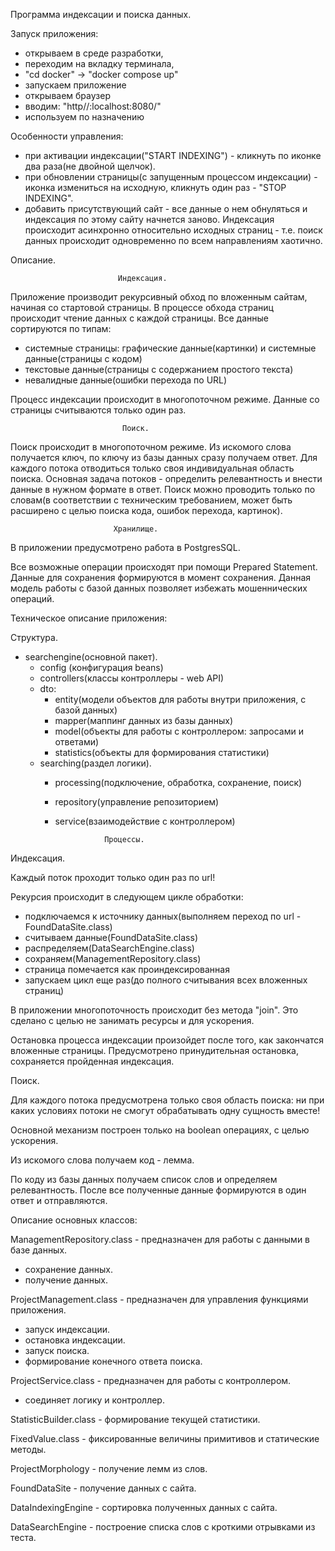 Программа индексации и поиска данных.

Запуск приложения:
 - открываем в среде разработки,
 - переходим на вкладку терминала,
 - "cd docker" -> "docker compose up"
 - запускаем приложение
 - открываем браузер
 - вводим: "http//:localhost:8080/"
 - используем по назначению

Особенности управления:
 - при активации индексации("START INDEXING") - кликнуть по иконке два раза(не двойной щелчок).
 - при обновлении страницы(с запущенным процессом индексации) - иконка измениться на исходную,
   кликнуть один раз - "STOP INDEXING".  
 - добавить присутствующий сайт - все данные о нем обнуляться и индексация по этому сайту начнется заново.
Индексация происходит асинхронно относительно исходных страниц - т.е.
поиск данных происходит одновременно по всем направлениям хаотично.

Описание.

                            Индексация.

 Приложение производит рекурсивный обход по вложенным сайтам, начиная со стартовой страницы.
 В процессе обхода страниц происходит чтение данных с каждой страницы. 
 Все данные сортируются по типам:
 - системные страницы: графические данные(картинки) и системные данные(страницы с кодом)
 - текстовые данные(страницы с содержанием простого текста)
 - невалидные данные(ошибки перехода по URL)

 Процесс индексации происходит в многопоточном режиме.
 Данные со страницы считываются только один раз.
 
                             Поиск.
 
Поиск происходит в многопоточном режиме.
Из искомого слова получается ключ, по ключу из базы данных сразу получаем ответ.
Для каждого потока отводиться только своя индивидуальная область поиска.
Основная задача потоков - определить релевантность и внести данные в нужном формате в ответ. 
Поиск можно проводить только по словам(в соответствии с техническим требованием,
может быть расширено с целью поиска кода, ошибок перехода, картинок).

                           Хранилище.

В приложении предусмотрено работа в PostgresSQL.

Все возможные операции происходят при помощи Prepared Statement.
Данные для сохранения формируются в момент сохранения. 
Данная модель работы с базой данных позволяет избежать мошеннических операций.

Техническое описание приложения:

Структура.
 - searchengine(основной пакет).
    - config (конфигурация beans)
    - controllers(классы контроллеры - web API)
    - dto: 
       - entity(модели объектов для работы внутри приложения, с базой данных)
       - mapper(маппинг данных из базы данных)
       - model(объекты для работы с контроллером: запросами и ответами)
       - statistics(объекты для формирования статистики)
    - searching(раздел логики).
      - processing(подключение, обработка, сохранение, поиск)
      - repository(управление репозиторием)
      - service(взаимодействие с контроллером)

      

                       Процессы.

Индексация.

Каждый поток проходит только один раз по url!

Рекурсия происходит в следующем цикле обработки:
 - подключаемся к источнику данных(выполняем переход по url - FoundDataSite.class)
 - считываем данные(FoundDataSite.class)
 - распределяем(DataSearchEngine.class)
 - сохраняем(ManagementRepository.class)
 - страница помечается как проиндексированная
 - запускаем цикл еще раз(до полного считывания всех вложенных страниц)

  В приложении многопоточность происходит без метода "join".
Это сделано с целью не занимать ресурсы и для ускорения.

Остановка процесса индексации произойдет после того, как закончатся вложенные страницы.
Предусмотрено принудительная остановка, сохраняется пройденная индексация.

Поиск.

Для каждого потока предусмотрена только своя область поиска:
ни при каких условиях потоки не смогут обрабатывать одну сущность вместе!

Основной механизм построен только на boolean операциях, с целью ускорения. 

Из искомого слова получаем код - лемма.

По коду из базы данных получаем список слов и определяем релевантность.
После все полученные данные формируются в один ответ и отправляются.

Описание основных классов:

 ManagementRepository.class - предназначен для работы с данными в базе данных.
 - сохранение данных.
 - получение данных.

 ProjectManagement.class - предназначен для управления функциями приложения.
 - запуск индексации.
 - остановка индексации.
 - запуск поиска.
 - формирование конечного ответа поиска.

 ProjectService.class - предназначен для работы с контроллером.
 - соединяет логику и контроллер.

 StatisticBuilder.class - формирование текущей статистики.

 FixedValue.class - фиксированные величины примитивов и статические методы.

 ProjectMorphology - получение лемм из слов.

 FoundDataSite - получение данных с сайта.

 DataIndexingEngine - сортировка полученных данных с сайта.
 
 DataSearchEngine - построение списка слов с кроткими отрывками из теста.

 